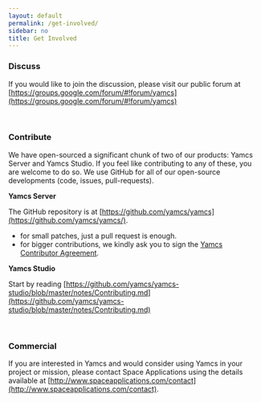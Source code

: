 ```yaml
---
layout: default
permalink: /get-involved/
sidebar: no
title: Get Involved
---
```


### Discuss
If you would like to join the discussion, please visit our public forum at [https://groups.google.com/forum/#!forum/yamcs](https://groups.google.com/forum/#!forum/yamcs)

<p>&nbsp;</p>

### Contribute

We have open-sourced a significant chunk of two of our products: Yamcs Server and Yamcs Studio. If you feel like contributing to any of these, you are welcome to do so. We use GitHub for all of our open-source developments (code, issues, pull-requests).

**Yamcs Server**

The GitHub repository is at [https://github.com/yamcs/yamcs](https://github.com/yamcs/yamcs/).

- for small patches, just a pull request is enough.
- for bigger contributions, we kindly ask you to sign the [Yamcs Contributor Agreement](/assets/pdf/Yamcs_Contributor_Agreement_v1.pdf).


**Yamcs Studio**

Start by reading [https://github.com/yamcs/yamcs-studio/blob/master/notes/Contributing.md](https://github.com/yamcs/yamcs-studio/blob/master/notes/Contributing.md)

<p>&nbsp;</p>

### Commercial

If you are interested in Yamcs and would consider using Yamcs in your project or mission, please contact Space Applications using the details available at [http://www.spaceapplications.com/contact](http://www.spaceapplications.com/contact). 
